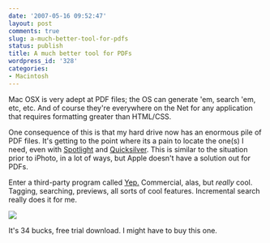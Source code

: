 ```yaml
---
date: '2007-05-16 09:52:47'
layout: post
comments: true
slug: a-much-better-tool-for-pdfs
status: publish
title: A much better tool for PDFs
wordpress_id: '328'
categories:
- Macintosh
---
```


Mac OSX is very adept at PDF files; the OS can generate 'em, search 'em, etc, etc. And of course they're everywhere on the Net for any application that requires formatting greater than HTML/CSS.

One consequence of this is that my hard drive now has an enormous pile of PDF files. It's getting to the point where its a pain to locate the one(s) I need, even with [Spotlight](http://www.apple.com/macosx/features/spotlight/) and [Quicksilver](http://quicksilver.blacktree.com/). This is similar to the situation prior to iPhoto, in a lot of ways, but Apple doesn't have a solution out for PDFs.

Enter a third-party program called [Yep.](http://www.yepsoftware.com/) Commercial, alas, but _really_ cool. Tagging, searching, previews, all sorts of cool features. Incremental search really does it for me.


![](http://www.phfactor.net/wp-pics/yep-main-wp.jpg)


It's 34 bucks, free trial download. I might have to buy this one.
